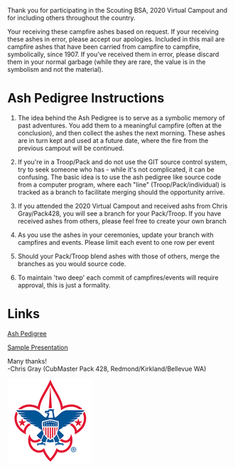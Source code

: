 Thank you for participating in the Scouting BSA, 2020 Virtual Campout and for including others throughout the country.  

Your receiving these campfire ashes based on request.  If your receiving these ashes in error, please accept our apologies.  Included in this mail are campfire ashes that have been carried from campfire to campfire, symbolically, since 1907.  If you've received them in error, please discard them in your normal garbage (while they are rare, the value is in the symbolism and not the material).

# Ash Pedigree Instructions
1. The idea behind the Ash Pedigree is to serve as a symbolic memory of past adventures.  You add them to a meaningful campfire (often at the conclusion), and then collect the ashes the next morning.  These ashes are in turn kept and used at a future date, where the fire from the previous campout will be continued.

2. If you're in a Troop/Pack and do not use the GIT source control system, try to seek someone who has - while it's not complicated, it can be confusing.  The basic idea is to use the ash pedigree like source code from a computer program,  where each "line" (Troop/Pack/individual) is tracked as a branch to facilitate merging should the opportunity arrive.

3. If you attended the 2020 Virtual Campout and received ashs from Chris Gray/Pack428, you will see a branch for your Pack/Troop.  If you have received ashes from others, please feel free to create your own branch

4. As you use the ashes in your ceremonies, update your branch with campfires and events. Please limit each event to one row per event

5. Should your Pack/Troop blend ashes with those of others, merge the branches as you would source code.

6. To maintain 'two deep' each commit of campfires/events will require approval,  this is just a formality.


# Links
[Ash Pedigree][1]

  [1]: AshPedigree.md

[Sample Presentation][1]

  [1]: AshPresentation.md



Many thanks!  
-Chris Gray (CubMaster Pack 428, Redmond/Kirkland/Bellevue WA)


![](FleurDeLis_small-Logo-BC.png)